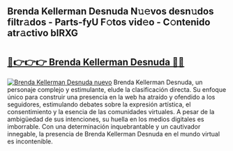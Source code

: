 ## Brenda Kellerman Desnuda N𝚞𝚎vos desn𝚞dos filtr𝚊dos - Parts-fyU F𝚘tos vid𝚎o - C𝚘ntenido atr𝚊ctivo bIRXG

# <h2><a href="http://mb08ma.tromn.icu/?c=Brenda+Kellerman+Desnuda">🔗👉👉👉 Brenda Kellerman Desnuda 🔗🔗</a></h2>

[![Brenda Kellerman Desnuda nuevo](https://i.imgur.com/pEAQMta.gif)](http://mb08ma.tromn.icu/?c=Brenda+Kellerman+Desnuda)
Brenda Kellerman Desnuda, un personaje complejo y estimulante, elude la clasificación directa. Su enfoque único para construir una presencia en la web ha atraído y ofendido a los seguidores, estimulando debates sobre la expresión artística, el consentimiento y la esencia de las comunidades virtuales. A pesar de la ambigüedad de sus intenciones, su huella en los medios digitales es imborrable. Con una determinación inquebrantable y un cautivador innegable, la presencia de Brenda Kellerman Desnuda en el mundo virtual es incontenible.
